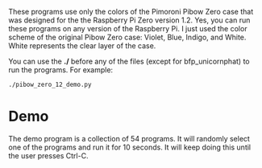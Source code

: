 These programs use only the colors of the Pimoroni Pibow Zero case that was designed for the the Raspberry Pi Zero version 1.2.
Yes, you can run these programs on any version of the Raspberry Pi. I just used the color scheme of the original Pibow Zero case: Violet, Blue, Indigo, and White. White represents the clear layer of the case.

You can use the **./** before any of the files (except for bfp_unicornphat) to run the programs. For example:

` ./pibow_zero_12_demo.py `

# Demo
The demo program is a collection of 54 programs. It will randomly select one of the programs and run it for 10 seconds. It will keep doing this until the user presses Ctrl-C.
